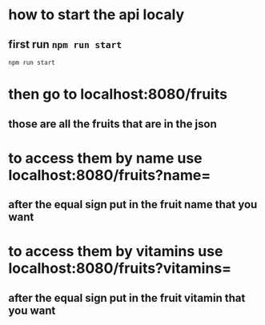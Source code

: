 # how to start the api localy
## first run ```npm run start```
``` shell
npm run start
```
# then go to localhost:8080/fruits
## those are all the fruits that are in the json

# to access them by name use localhost:8080/fruits?name=
## after the equal sign put in the fruit name that you want

# to access them by vitamins use localhost:8080/fruits?vitamins=
## after the equal sign put in the fruit vitamin that you want

